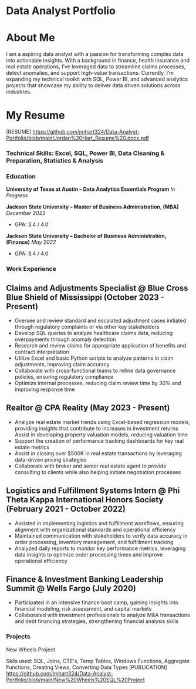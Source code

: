 # Data Analyst Portfolio

# About Me
I am a aspiring data analyst with a passion for transforming complex data into actionable insights. With a background in finance, health insurance and real estate operations, I’ve leveraged data to streamline claims processes, detect anomalies, and support high-value transactions. Currently, I’m expanding my technical toolkit with SQL, Power BI, and advanced analytics projects that showcase my ability to deliver data driven solutions across industries.

# My Resume
[RESUME] https://github.com/jmhart324/Data-Analyst-Portfolio/blob/main/Jordan%20Hart_Resume%20.docx.pdf



### Technical Skills: Excel, SQL, Power BI, Data Cleaning & Preparation, Statistics & Analysis

### Education
**University of Texas at Austin – Data Analytics Essentials Program**   *In Progress*  

**Jackson State University – Master of Business Administration, (MBA)** *December 2023*  
- GPA: 3.4 / 4.0  

**Jackson State University – Bachelor of Business Administration, (Finance)** *May 2022*  
- GPA: 3.4 / 4.0  



### Work Experience 
## Claims and Adjustments Specialist @ Blue Cross Blue Shield of Mississippi (October 2023 - Present)
- Oversee and review standard and escalated adjustment cases initiated through regulatory complaints
or via other key stakeholders
- Develop SQL queries to analyze healthcare claims data, reducing overpayments through anomaly
detection
- Research and review claims for appropriate application of benefits and contract interpretation
- Utilize Excel and basic Python scripts to analyze patterns in claim adjustments, improving claim
accuracy
- Collaborate with cross-functional teams to refine data governance policies, ensuring regulatory
compliance
- Optimize internal processes, reducing claim review time by 30% and improving response time

## Realtor @ CPA Reality (May 2023 - Present)
- Analyze real estate market trends using Excel-based regression models, providing insights that
contribute to increases in investment returns
  Assist in developing property valuation models, reducing valuation time
- Support the creation of performance tracking dashboards for key real estate metrics
- Assist in closing over $500K in real estate transactions by leveraging data-driven pricing strategies
- Collaborate with broker and senior real estate agent to provide consulting to clients while also helping
initiate negotiation processes

## Logistics and Fulfillment Systems Intern @ Phi Theta Kappa International Honors Society (February 2021 - October 2022)
- Assisted in implementing logistics and fulfillment workflows, ensuring alignment with organizational
standards and operational efficiency
- Maintained communication with stakeholders to verify data accuracy in order processing, inventory
management, and fulfillment tracking
- Analyzed daily reports to monitor key performance metrics, leveraging data insights to optimize order
processing times and improve operational efficiency

## Finance & Investment Banking Leadership Summit @ Wells Fargo (July 2020)
- Participated in an intensive finance boot camp, gaining insights into financial modeling, risk
assessment, and capital markets
- Collaborated with investment professionals to analyze M&A transactions and debt financing strategies,
strengthening financial analysis skills


### Projects 

New Wheels Project

Skils used: SQL, Joins, CTE's, Temp Tables, Windows Functions, Aggregate Functions, Creating Views, Converting Data Types
[PUBLICATION] https://github.com/jmhart324/Data-Analyst-Portfolio/blob/main/New%20Wheels%20SQL%20Project





